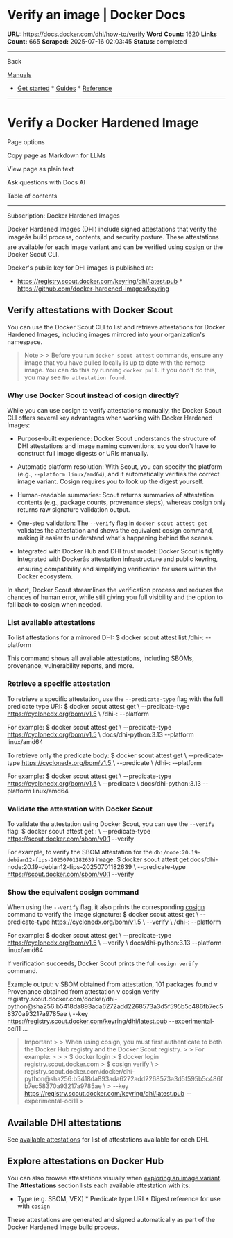 # Verify an image | Docker Docs

**URL:** https://docs.docker.com/dhi/how-to/verify
**Word Count:** 1620
**Links Count:** 665
**Scraped:** 2025-07-16 02:03:45
**Status:** completed

---

Back

[Manuals](https://docs.docker.com/manuals/)

  * [Get started](https://docs.docker.com/get-started/)   * [Guides](https://docs.docker.com/guides/)   * [Reference](https://docs.docker.com/reference/)

* * *

# Verify a Docker Hardened Image

Page options

Copy page as Markdown for LLMs

View page as plain text

Ask questions with Docs AI

Table of contents

* * *

Subscription: Docker Hardened Images

Docker Hardened Images \(DHI\) include signed attestations that verify the imageâs build process, contents, and security posture. These attestations are available for each image variant and can be verified using [cosign](https://docs.sigstore.dev/) or the Docker Scout CLI.

Docker's public key for DHI images is published at:

  * <https://registry.scout.docker.com/keyring/dhi/latest.pub>   * <https://github.com/docker-hardened-images/keyring>

## Verify attestations with Docker Scout

You can use the Docker Scout CLI to list and retrieve attestations for Docker Hardened Images, including images mirrored into your organization's namespace.

> Note >  > Before you run `docker scout attest` commands, ensure any image that you have pulled locally is up to date with the remote image. You can do this by running `docker pull`. If you don't do this, you may see `No attestation found`.

### Why use Docker Scout instead of cosign directly?

While you can use cosign to verify attestations manually, the Docker Scout CLI offers several key advantages when working with Docker Hardened Images:

  * Purpose-built experience: Docker Scout understands the structure of DHI attestations and image naming conventions, so you don't have to construct full image digests or URIs manually.

  * Automatic platform resolution: With Scout, you can specify the platform \(e.g., `--platform linux/amd64`\), and it automatically verifies the correct image variant. Cosign requires you to look up the digest yourself.

  * Human-readable summaries: Scout returns summaries of attestation contents \(e.g., package counts, provenance steps\), whereas cosign only returns raw signature validation output.

  * One-step validation: The `--verify` flag in `docker scout attest get` validates the attestation and shows the equivalent cosign command, making it easier to understand what's happening behind the scenes.

  * Integrated with Docker Hub and DHI trust model: Docker Scout is tightly integrated with Dockerâs attestation infrastructure and public keyring, ensuring compatibility and simplifying verification for users within the Docker ecosystem.

In short, Docker Scout streamlines the verification process and reduces the chances of human error, while still giving you full visibility and the option to fall back to cosign when needed.

### List available attestations

To list attestations for a mirrored DHI:               $ docker scout attest list <your-org-namespace>/dhi-<image>:<tag> --platform <platform>     

This command shows all available attestations, including SBOMs, provenance, vulnerability reports, and more.

### Retrieve a specific attestation

To retrieve a specific attestation, use the `--predicate-type` flag with the full predicate type URI:               $ docker scout attest get \       --predicate-type https://cyclonedx.org/bom/v1.5 \       <your-org-namespace>/dhi-<image>:<tag> --platform <platform>     

For example:               $ docker scout attest get \       --predicate-type https://cyclonedx.org/bom/v1.5 \       docs/dhi-python:3.13 --platform linux/amd64     

To retrieve only the predicate body:               $ docker scout attest get \       --predicate-type https://cyclonedx.org/bom/v1.5 \       --predicate \       <your-org-namespace>/dhi-<image>:<tag> --platform <platform>     

For example:               $ docker scout attest get \       --predicate-type https://cyclonedx.org/bom/v1.5 \       --predicate \       docs/dhi-python:3.13 --platform linux/amd64     

### Validate the attestation with Docker Scout

To validate the attestation using Docker Scout, you can use the `--verify` flag:               $ docker scout attest get <image-name>:<tag> \        --predicate-type https://scout.docker.com/sbom/v0.1 --verify     

For example, to verify the SBOM attestation for the `dhi/node:20.19-debian12-fips-20250701182639` image:               $ docker scout attest get docs/dhi-node:20.19-debian12-fips-20250701182639 \        --predicate-type https://scout.docker.com/sbom/v0.1 --verify     

### Show the equivalent cosign command

When using the `--verify` flag, it also prints the corresponding [cosign](https://docs.sigstore.dev/) command to verify the image signature:               $ docker scout attest get \       --predicate-type https://cyclonedx.org/bom/v1.5 \       --verify \       <your-org-namespace>/dhi-<image>:<tag> --platform <platform>     

For example:               $ docker scout attest get \       --predicate-type https://cyclonedx.org/bom/v1.5 \       --verify \       docs/dhi-python:3.13 --platform linux/amd64     

If verification succeeds, Docker Scout prints the full `cosign verify` command.

Example output:                   v SBOM obtained from attestation, 101 packages found         v Provenance obtained from attestation         v cosign verify registry.scout.docker.com/docker/dhi-python@sha256:b5418da893ada6272add2268573a3d5f595b5c486fb7ec58370a93217a9785ae \             --key https://registry.scout.docker.com/keyring/dhi/latest.pub --experimental-oci11         ...     

> Important >  > When using cosign, you must first authenticate to both the Docker Hub registry and the Docker Scout registry. >  > For example: >      >      >     $ docker login >     $ docker login registry.scout.docker.com >     $ cosign verify \ >         registry.scout.docker.com/docker/dhi-python@sha256:b5418da893ada6272add2268573a3d5f595b5c486fb7ec58370a93217a9785ae \ >         --key https://registry.scout.docker.com/keyring/dhi/latest.pub --experimental-oci11 >     

## Available DHI attestations

See [available attestations](https://docs.docker.com/dhi/core-concepts/attestations/#available-attestations) for list of attestations available for each DHI.

## Explore attestations on Docker Hub

You can also browse attestations visually when [exploring an image variant](https://docs.docker.com/dhi/how-to/explore/#view-image-variant-details). The **Attestations** section lists each available attestation with its:

  * Type \(e.g. SBOM, VEX\)   * Predicate type URI   * Digest reference for use with `cosign`

These attestations are generated and signed automatically as part of the Docker Hardened Image build process.